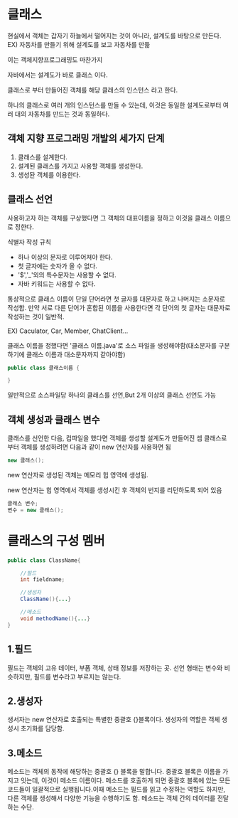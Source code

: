 # 클래스
현실에서 객체는 갑자기 하늘에서 떨어지는 것이 아니라, 설계도를 바탕으로 만든다.
EX) 자동차를 만들기 위해 설계도를 보고 자동차를 만듦

이는 객체지향프로그래밍도 마찬가지

자바에서는 설계도가 바로 클래스 이다.

클래스로 부터 만들어진 객체를 해당 클래스의 인스턴스 라고 한다.


하나의 클래스로 여러 개의 인스턴스를 만들 수 있는데, 이것은 동일한 설계도로부터 여러 대의 자동차를 만드는 것과 동일하다.


## 객체 지향 프로그래밍 개발의 세가지 단계
1. 클래스를 설계한다.
2. 설계된 클래스를 가지고 사용할 객체를 생성한다.
3. 생성돤 객체를 이용한다.

## 클래스 선언

사용하고자 하는  객체를 구상했다면 그 객체의 대표이름을 정하고 이것을 클래스 이름으로 정한다.

식별자 작성 규칙
* 하나 이상의 문자로 이루어져야 한다.
* 첫 글자에는 숫자가 올 수 없다.
* '$','_'외의 특수문자는 사용할 수 없다.
* 자바 키워드는 사용할 수 없다.

통상적으로 클래스 이름이 단일 단어라면 첫 글자를 대문자로 하고 나머지는 소문자로 작성함.
만약 서로 다른 단어가 혼합된 이름을 사용한다면 각 단어의 첫 글자는 대문자로 작성하는 것이 일반적.

EX) Caculator, Car, Member, ChatClient...

클래스 이름을 정했다면 '클래스 이름.java'로 소스 파일을 생성해야함(대소문자를 구분하기에 클래스 이름과 대소문자까지 같아야함)

``` java
public class 클래스이름 {

}
```
일반적으로 소스파일당 하나의 클래스를 선언,But 2개 이상의 클래스 선언도 가능

## 객체 생성과 클래스 변수

클래스를 선언한 다음, 컴파일을 했다면 객체를 생성할 설계도가 만들어진 셈
클래스로 부터 객체를 생성하려면 다음과 같이 new 연산자를 사용하면 됨
``` java
new 클래스();
```

new 연산자로 생성된 객체는 메모리 힙 영역에 생성됨.

new 연산자는 힙 영역에서 객체를 생성시킨 후 객체의 번지를 리턴하도록 되어 있음

``` java
클래스 변수;
변수 = new 클래스();
```

# 클래스의 구성 멤버
``` java
public class ClassName{

    //필드
    int fieldname;

    //생성자
    ClassName(){...}

    //메소드
    void methodName(){...}
}
```

## 1.필드 
 필드는 객체의 고유 데이터, 부품 객체, 상태 정보를 저장하는 곳. 선언 형태는 변수와 비슷하지만, 필드를 변수라고 부르지는 않는다. 

## 2.생성자
생서자는 new 연산자로 호출되는 특별한 중괄호 {}블록이다. 생성자의 역할은 객체 생성시 초기화를 담당함.

## 3.메소드
메소드는 객체의 동작에 해당하는 중괄호 {} 블록을 말합니다. 중괄호 블록은 이름을 가지고 잇는데, 이것이 메소드 이름이다. 메소드를 호출하게 되면 중괄호 블록에 있는 모든 코드들이 일괄적으로 실행됩니다.이때 메소드는 필드를 읽고 수정하는 역할도 하지만, 다른 객체를 생성해서 다양한 기능을 수행하기도 함. 메소드는 객체 간의 데이터를 전달하는 수단.